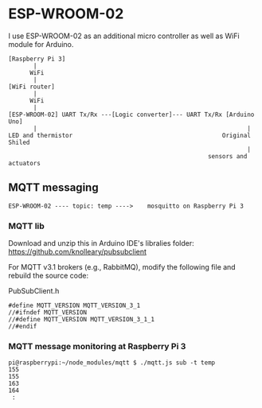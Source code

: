 # ESP-WROOM-02

I use ESP-WROOM-02 as an additional micro controller as well as WiFi module for Arduino.

```
[Raspberry Pi 3]
       |
      WiFi
       |
[WiFi router]
       |
      WiFi
       |
[ESP-WROOM-02] UART Tx/Rx ---[Logic converter]--- UART Tx/Rx [Arduino Uno]
       |                                                           |
LED and thermistor                                          Original Shiled
                                                                   |
                                                        sensors and actuators

```

## MQTT messaging

```
ESP-WROOM-02 ---- topic: temp ---->    mosquitto on Raspberry Pi 3
```

### MQTT lib

Download and unzip this in Arduino IDE's libralies folder:
https://github.com/knolleary/pubsubclient

For MQTT v3.1 brokers (e.g., RabbitMQ), modify the following file and rebuild the source code:

PubSubClient.h
```
#define MQTT_VERSION MQTT_VERSION_3_1
//#ifndef MQTT_VERSION
//#define MQTT_VERSION MQTT_VERSION_3_1_1
//#endif
```

### MQTT message monitoring at Raspberry Pi 3

```
pi@raspberrypi:~/node_modules/mqtt $ ./mqtt.js sub -t temp
155
155
163
164
 :
```
